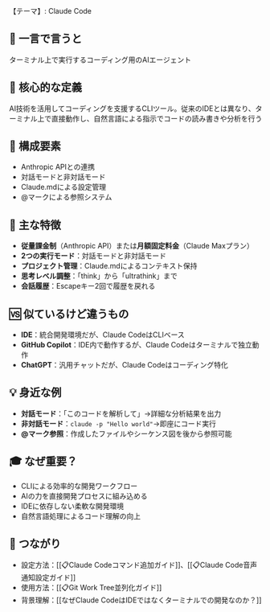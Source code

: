
【テーマ】: Claude Code

## 📝 一言で言うと
ターミナル上で実行するコーディング用のAIエージェント

## 🎯 核心的な定義
AI技術を活用してコーディングを支援するCLIツール。従来のIDEとは異なり、ターミナル上で直接動作し、自然言語による指示でコードの読み書きや分析を行う

## 🔗 構成要素
- Anthropic APIとの連携
- 対話モードと非対話モード
- Claude.mdによる設定管理
- @マークによる参照システム

## 🌟 主な特徴
- **従量課金制**（Anthropic API）または**月額固定料金**（Claude Maxプラン）
- **2つの実行モード**：対話モードと非対話モード
- **プロジェクト管理**：Claude.mdによるコンテキスト保持
- **思考レベル調整**：「think」から「ultrathink」まで
- **会話履歴**：Escapeキー2回で履歴を戻れる

## 🆚 似ているけど違うもの
- **IDE**：統合開発環境だが、Claude CodeはCLIベース
- **GitHub Copilot**：IDE内で動作するが、Claude Codeはターミナルで独立動作
- **ChatGPT**：汎用チャットだが、Claude Codeはコーディング特化

## 💡 身近な例
- **対話モード**：「このコードを解析して」→詳細な分析結果を出力
- **非対話モード**：`claude -p "Hello world"`→即座にコード実行
- **@マーク参照**：作成したファイルやシーケンス図を後から参照可能

## 🎓 なぜ重要？
- CLIによる効率的な開発ワークフロー
- AIの力を直接開発プロセスに組み込める
- IDEに依存しない柔軟な開発環境
- 自然言語処理によるコード理解の向上

## 🔄 つながり
- 設定方法：[[📋Claude Codeコマンド追加ガイド]]、[[📋Claude Code音声通知設定ガイド]]
- 使用方法：[[📋Git Work Tree並列化ガイド]]
- 背景理解：[[なぜClaude CodeはIDEではなくターミナルでの開発なのか？]]